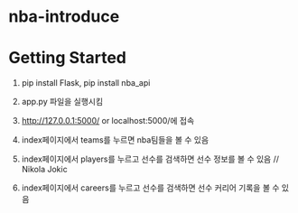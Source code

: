 # nba-introduce

# Getting Started
1. pip install Flask, pip install nba_api

2. app.py 파일을 실행시킴

3. http://127.0.0.1:5000/ or localhost:5000/에 접속

4. index페이지에서 teams를 누르면 nba팀들을 볼 수 있음

5. index페이지에서 players를 누르고 선수를 검색하면 선수 정보를 볼 수 있음
// Nikola Jokic

6. index페이지에서 careers를 누르고 선수를 검색하면 선수 커리어 기록을 볼 수 있음